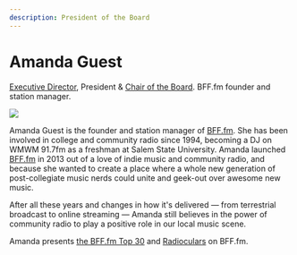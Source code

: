 ```yaml
---
description: President of the Board
---
```


# Amanda Guest

[Executive Director](../roles/executive-director.md), President & [Chair of the Board](../roles/chair.md). BFF.fm founder and station manager.

![](../../.gitbook/assets/IMG\_8072.JPG)

Amanda Guest is the founder and station manager of [BFF.fm](http://bff.fm). She has been involved in college and community radio since 1994, becoming a DJ on WMWM 91.7fm as a freshman at Salem State University. Amanda launched [BFF.fm](http://bff.fm) in 2013 out of a love of indie music and community radio, and because she wanted to create a place where a whole new generation of post-collegiate music nerds could unite and geek-out over awesome new music.

After all these years and changes in how it's delivered — from terrestrial broadcast to online streaming — Amanda still believes in the power of community radio to play a positive role in our local music scene.

Amanda presents [the BFF.fm Top 30](https://bff.fm/shows/top30) and [Radioculars](https://bff.fm/shows/radioculars) on BFF.fm.
